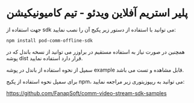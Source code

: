 # پلیر استریم آفلاین ویدئو - تیم کامیونیکیشن

جهت استفاده از sdk می توانید با استفاده از دستور زیر پکیج آن را نصب نمایید:

```
npm install pod-comm-offline-sdk
```

همچنین در صورت نیاز به استفاده مستقیم در براوزر می توانید از نسخه باندل که در پوشه dist قرار دارد استفاده نمایید.

سمپل از نحوه استفاده از باندل در پوشه example قابل مشاهده و تست می باشد.

برای سمپل نحوه استفاده از پکیج npm، می توانید به ریپوزیتوری زیر مراجعه نمایید:

https://github.com/FanapSoft/comm-video-stream-sdk-samples
